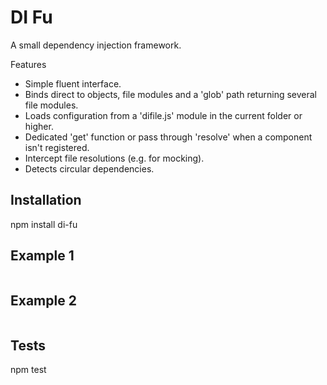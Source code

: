 DI Fu
=====

A small dependency injection framework.

Features
- Simple fluent interface.
- Binds direct to objects, file modules and a 'glob' path returning several file modules.
- Loads configuration from a 'difile.js' module in the current folder or higher.
- Dedicated 'get' function or pass through 'resolve' when a component isn't registered.
- Intercept file resolutions (e.g. for mocking).
- Detects circular dependencies.

## Installation

  npm install di-fu

## Example 1

```javascript
```

## Example 2

```javascript
```

## Tests

  npm test